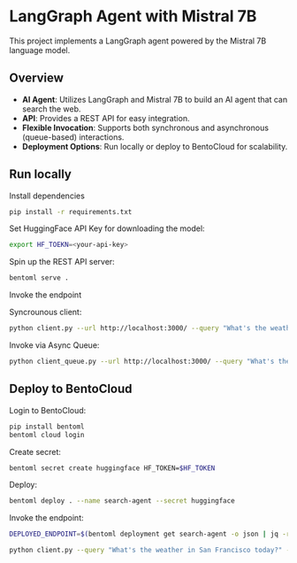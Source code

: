 # LangGraph Agent with Mistral 7B

This project implements a LangGraph agent powered by the Mistral 7B language model. 

## Overview

- **AI Agent**: Utilizes LangGraph and Mistral 7B to build an AI agent that can search the web.
- **API**: Provides a REST API for easy integration.
- **Flexible Invocation**: Supports both synchronous and asynchronous (queue-based) interactions.
- **Deployment Options**: Run locally or deploy to BentoCloud for scalability.


## Run locally

Install dependencies
```bash
pip install -r requirements.txt
```

Set HuggingFace API Key for downloading the model:
```bash
export HF_TOEKN=<your-api-key>
```

Spin up the REST API server:
```bash
bentoml serve .
```

Invoke the endpoint

Syncrounous client:
```bash
python client.py --url http://localhost:3000/ --query "What's the weather in the Bay Area?"
```

Invoke via Async Queue:
```bash
python client_queue.py --url http://localhost:3000/ --query "What's the weather in the Bay Area?"
```

## Deploy to BentoCloud

Login to BentoCloud:
```bash
pip install bentoml
bentoml cloud login
```

Create secret:
```bash
bentoml secret create huggingface HF_TOKEN=$HF_TOKEN
```

Deploy:

```bash
bentoml deploy . --name search-agent --secret huggingface
```

Invoke the endpoint:
```bash
DEPLOYED_ENDPOINT=$(bentoml deployment get search-agent -o json | jq -r ".endpoint_urls[0]")

python client.py --query "What's the weather in San Francisco today?" --url $DEPLOYED_ENDPOINT
```